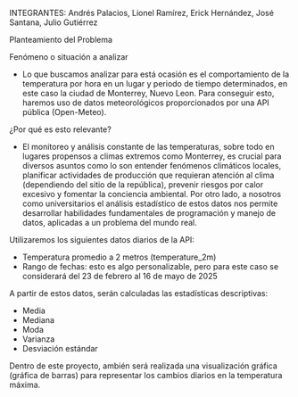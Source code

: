 INTEGRANTES:
Andrés Palacios, 
Lionel Ramírez, 
Erick Hernández, 
José Santana, 
Julio Gutiérrez

Planteamiento del Problema

  Fenómeno o situación a analizar

  - Lo que buscamos analizar para está ocasión es el comportamiento de la temperatura por hora en un lugar y periodo de tiempo determinados, en este caso la ciudad de Monterrey, Nuevo Leon. Para conseguir esto, haremos uso de datos meteorológicos proporcionados por una API pública (Open-Meteo).

  ¿Por qué es esto relevante?

  - El monitoreo y análisis constante de las temperaturas, sobre todo en lugares propensos a climas extremos como Monterrey, es crucial para diversos asuntos como lo son entender fenómenos climáticos locales, planificar actividades de producción que requieran atención al clima (dependiendo del sitio de la república), prevenir riesgos por calor excesivo y fomentar la conciencia ambiental. 
  Por otro lado, a nosotros como universitarios el análisis estadístico de estos datos nos permite desarrollar habilidades fundamentales de programación y manejo de datos, aplicadas a un problema del mundo real.

  Utilizaremos los siguientes datos diarios de la API:

  * Temperatura promedio a 2 metros (temperature_2m)
  * Rango de fechas: esto es algo personalizable, pero para este caso se considerará del 23 de febrero al 16 de mayo de 2025 

A partir de estos datos, serán calculadas las estadísticas descriptivas:

* Media
* Mediana
* Moda
* Varianza
* Desviación estándar

Dentro de este proyecto, ambién será realizada una visualización gráfica (gráfica de barras) para representar los cambios diarios en la temperatura máxima.

